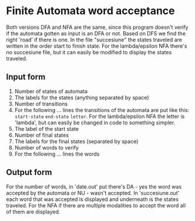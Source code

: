 # Finite Automata word acceptance
Both versions DFA and NFA are the same, since this program doesn't verify if the automata gotten as input is an DFA or not. Based on DFS we find the right 'road' if there is one. In the file "succesiune" the states traveled are written in the order start to finish state. For the lambda/epsilon NFA there's no succesiune file, but it can easily be modified to display the states traveled.

## Input form
1. Number of states of automata
2. The labels for the states (anything separated by space)
3. Number of transitions
4. For the following ... lines the transitions of the automata are put like this: `start-state`  `end-state`  `letter`. For the lambda/epsilon NFA the letter is 'lambda', but can easily be changed in code to something simpler. 
5. The label of the start state
6. Number of final states
7. The labels for the final states (separated by space)
8. Number of words to verify
9. For the following ... lines the words

## Output form
For the number of words, in 'date.out' put there's DA - yes the word was accepted by the automata or NU - wasn't accepted.
In 'succesiune.out' each word that was accepted is displayed and underneath is the states traveled. For the NFA if there are multiple modalities to accept the word all of them are displayed. 
